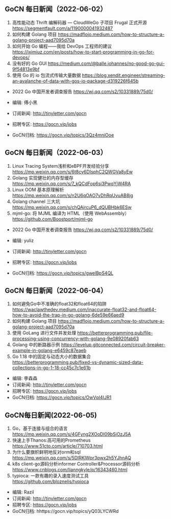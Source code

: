 
## GoCN 每日新闻（2022-06-02）

1. 高性能动态 Thrift 编解码器 — CloudWeGo 子项目 Frugal 正式开源 https://segmentfault.com/a/1190000041932487
2. 如何构建 Golang 项目 https://madflojo.medium.com/how-to-structure-a-golang-project-aad7095d70a
3. 如何开始 Go 编程——我给 DevOps 工程师的建议 https://iximiuz.com/en/posts/how-to-start-programming-in-go-for-devops/
4. 没有好的 Go GUI https://medium.com/@balle.johannes/no-good-go-gui-9f54813e9bf
5. 使用 Go 的 io 包流式传输大量数据 https://blog.xendit.engineer/streaming-an-avalanche-of-data-with-gos-io-package-d319226f645b 

* 2022 Go 中国开发者调查报告 https://wj.qq.com/s2/10331889/75d0/

* 编辑: 傅小黑
* 订阅新闻: http://tinyletter.com/gocn
* 招聘专区: https://gocn.vip/jobs
* GoCN归档: https://gocn.vip/topics/3Qz4mniOoe

## GoCN 每日新闻（2022-06-03）

1. Linux Tracing System浅析和eBPF开发经验分享 https://mp.weixin.qq.com/s/6t8cy6DIsphC2QWGVa8yEw
2. Golang 实现健壮的内存型缓存 https://mp.weixin.qq.com/s/7_kQCdFop6si3PwqYjW4RA
3. Linux OOM 基本原理解析 https://mp.weixin.qq.com/s/n2U6qOAO7vDhRqUvuAB8jg
4. Golang channel 三大坑 https://mp.weixin.qq.com/s/chQAircuP6_dQUBHbk6ESw
5. mjml-go: 将 MJML 编译为 HTML（使用 WebAssembly） https://github.com/Boostport/mjml-go

* 2022 Go 中国开发者调查报告 https://wj.qq.com/s2/10331889/75d0/

* 编辑: yuliz
* 订阅新闻: http://tinyletter.com/gocn
* 招聘专区: https://gocn.vip/jobs
* GoCN归档: https://gocn.vip/topics/gwelBpS4QL


## GoCN 每日新闻（2022-06-04）

1. 如何避免Go中不准确的float32和float64的陷阱 https://waclawthedev.medium.com/inaccurate-float32-and-float64-how-to-avoid-the-trap-in-go-golang-6de59e66aed9
2. 如何构建 Golang 项目 https://madflojo.medium.com/how-to-structure-a-golang-project-aad7095d70a
3. 使用 GoLang 进行文件并发处理 https://betterprogramming.pub/file-processing-using-concurrency-with-golang-9e08920fab63
4. Golang 中的断路器示例 https://levelup.gitconnected.com/circuit-breaker-example-in-golang-e6459c87eaeb
5. Go 1.18 中的固定与动态大小的数据集合 https://betterprogramming.pub/fixed-vs-dynamic-sized-data-collections-in-go-1-18-cc45c7c1e61b

* 编辑: 李森森
* 订阅新闻: http://tinyletter.com/gocn
* 招聘专区: https://gocn.vip/jobs
* GoCN归档: https://gocn.vip/topics/OwVpl4IJR1


## GoCN每日新闻(2022-06-05)

1. Go，基于连接与组合的语言 https://mp.weixin.qq.com/s/4GFyng2XOoDI09bSjOzJ5A
2. 快速上手Thanos:高可用的Prometheus https://www.51cto.com/article/710703.html
3. 为什么要旗帜鲜明地反对orm和sql https://mp.weixin.qq.com/s/5DIRKlWpr3pwx2h5YJhnAQ
4. k8s client-go源码分析informer Controller&Processor源码分析 https://www.cnblogs.com/lianngkyle/p/16343460.html
5. typioca: 一款有趣的录入速度测试工具 https://github.com/bloznelis/typioca


* 编辑: Razil
* 订阅新闻: http://tinyletter.com/gocn
* 招聘专区: https://gocn.vip/jobs
* GoCN归档: hhttps://gocn.vip/topics/yQ03LYCWRd
